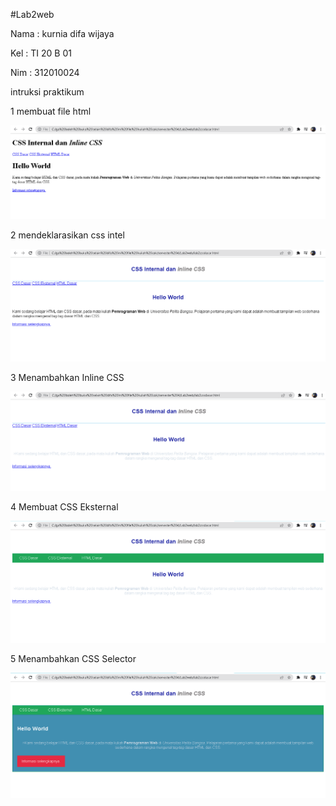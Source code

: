 #Lab2web

Nama : kurnia difa wijaya

Kel : TI 20 B 01    

Nim : 312010024

intruksi praktikum

1 membuat file html

![untuk membuat file html](membuatdokumenhtml.PNG)

2 mendeklarasikan css intel

![mendeklarasikan css intel](no2.PNG)

3 Menambahkan Inline CSS

![menambahkan inline css](no3.PNG)

4 Membuat CSS Eksternal

![Membuat CSS Eksternal](no4.PNG)

5 Menambahkan CSS Selector

![menambahkan css selector](no5.PNG)


